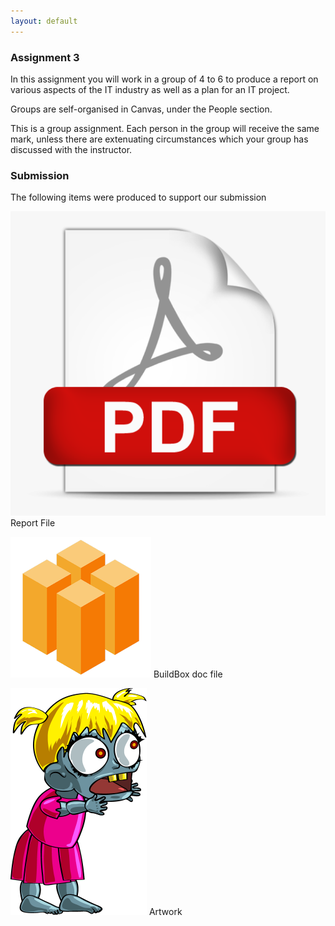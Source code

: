 ```yaml
---
layout: default
---
```


<h3 class="font-weight-bold pb-2 mb-4">Assignment 3</h3>

<p>In this assignment you will work in a group of 4 to 6 to produce a report on various aspects of the IT industry as well as a plan for an IT project.</p>

<p>Groups are self-organised in Canvas, under the People section.</p>

<p>This is a group assignment. Each person in the group will receive the same mark, unless there are extenuating circumstances which your group has discussed with the instructor.</p>

<h3 class="font-weight-bold pb-2 mb-4">Submission</h3>

The following items were produced to support our submission

<p><a href="Assignment_3.pdf" target="_blank"><img src="assets/icon-pdf.png" class="a3-icon"></a> Report File</p>

<p><a href="assets/Miss-Zombie.bbdoc"><img src="assets/icon-bbdoc.png" class="a3-icon"></a> BuildBox doc file</p>

<p><a href="assets/icon-zombie.png" target="_blank"><img src="assets/icon-zombie.png" class="a3-icon"></a> Artwork</p>



